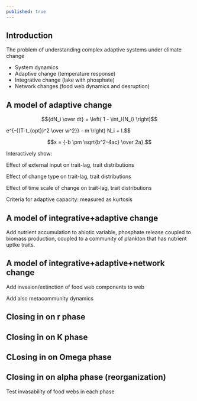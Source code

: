 ```yaml
---
published: true
---
```


## Introduction

The problem of understanding complex adaptive systems under climate change

* System dynamics
* Adaptive change (temperature response)
* Integrative change (lake with phosphate)
* Network changes (food web dynamics and desruption)

## A model of adaptive change


$${dN_i \over dt} =  \left( 1 - \int_I{N_i} \right)$$


 e^{-{(T-t_{opt})^2 \over w^2}} - m \right) N_i + I.$$


$$x = {-b \pm \sqrt{b^2-4ac} \over 2a}.$$

Interactively show:

Effect of external input on trait-lag, trait distributions

Effect of change type on trait-lag, trait distributions

Effect of time scale of change on trait-lag, trait distributions

Criteria for adaptive capacity: measured as kurtosis


## A model of integrative+adaptive change

Add nutrient accumulation to abiotic variable, phosphate release coupled to biomass production, coupled to a community of plankton that has nutrient uptke traits.

## A model of integrative+adaptive+network change

Add invasion/extinction of food web components to web

Add also metacommunity dynamics

## Closing in on r phase

## Closing in on K phase

## CLosing in on Omega phase

## Closing in on alpha phase (reorganization)

Test invasability of food webs in each phase